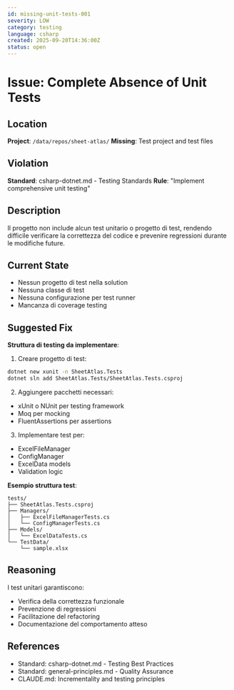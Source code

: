```yaml
---
id: missing-unit-tests-001
severity: LOW
category: testing
language: csharp
created: 2025-09-20T14:36:00Z
status: open
---
```


# Issue: Complete Absence of Unit Tests

## Location
**Project**: `/data/repos/sheet-atlas/`
**Missing**: Test project and test files

## Violation
**Standard**: csharp-dotnet.md - Testing Standards
**Rule**: "Implement comprehensive unit testing"

## Description
Il progetto non include alcun test unitario o progetto di test, rendendo difficile verificare la correttezza del codice e prevenire regressioni durante le modifiche future.

## Current State
- Nessun progetto di test nella solution
- Nessuna classe di test
- Nessuna configurazione per test runner
- Mancanza di coverage testing

## Suggested Fix
**Struttura di testing da implementare**:

1. Creare progetto di test:
```bash
dotnet new xunit -n SheetAtlas.Tests
dotnet sln add SheetAtlas.Tests/SheetAtlas.Tests.csproj
```

2. Aggiungere pacchetti necessari:
- xUnit o NUnit per testing framework
- Moq per mocking
- FluentAssertions per assertions

3. Implementare test per:
- ExcelFileManager
- ConfigManager
- ExcelData models
- Validation logic

**Esempio struttura test**:
```
tests/
├── SheetAtlas.Tests.csproj
├── Managers/
│   ├── ExcelFileManagerTests.cs
│   └── ConfigManagerTests.cs
├── Models/
│   └── ExcelDataTests.cs
└── TestData/
    └── sample.xlsx
```

## Reasoning
I test unitari garantiscono:
- Verifica della correttezza funzionale
- Prevenzione di regressioni
- Facilitazione del refactoring
- Documentazione del comportamento atteso

## References
- Standard: csharp-dotnet.md - Testing Best Practices
- Standard: general-principles.md - Quality Assurance
- CLAUDE.md: Incrementality and testing principles